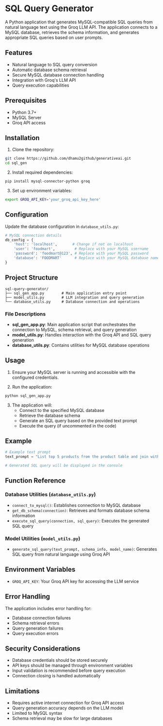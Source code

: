 # SQL Query Generator

A Python application that generates MySQL-compatible SQL queries from natural language text using the Groq LLM API. The application connects to a MySQL database, retrieves the schema information, and generates appropriate SQL queries based on user prompts.

## Features

- Natural language to SQL query conversion
- Automatic database schema retrieval
- Secure MySQL database connection handling
- Integration with Groq's LLM API
- Query execution capabilities

## Prerequisites

- Python 3.7+
- MySQL Server
- Groq API access

## Installation

1. Clone the repository:
```bash
git clone https://github.com/dhamu2github/generativeai.git
cd sql_gen
```

2. Install required dependencies:
```bash
pip install mysql-connector-python groq
```

3. Set up environment variables:
```bash
export GROQ_API_KEY='your_groq_api_key_here'
```

## Configuration

Update the database configuration in `database_utils.py`:

```python
# MySQL connection details
db_config = {
    'host': 'localhost',       # Change if not on localhost
    'user': 'foodmart',         # Replace with your MySQL username
    'password': 'foodmart@123', # Replace with your MySQL password
    'database': 'FOODMART'      # Replace with your MySQL database name
}
```

## Project Structure

```
sql-query-generator/
├── sql_gen_app.py        # Main application entry point
├── model_utils.py        # LLM integration and query generation
└── database_utils.py     # Database connection and operations
```

### File Descriptions

- **sql_gen_app.py**: Main application script that orchestrates the connection to MySQL, schema retrieval, and query generation
- **model_utils.py**: Handles interaction with the Groq API and SQL query generation
- **database_utils.py**: Contains utilities for MySQL database operations

## Usage

1. Ensure your MySQL server is running and accessible with the configured credentials.

2. Run the application:
```bash
python sql_gen_app.py
```

3. The application will:
   - Connect to the specified MySQL database
   - Retrieve the database schema
   - Generate an SQL query based on the provided text prompt
   - Execute the query (if uncommented in the code)

## Example

```python
# Example text prompt
text_prompt = "List top 5 products from the product table and join with table inventory_fact_1998 and get warehouse sales"

# Generated SQL query will be displayed in the console
```

## Function Reference

### Database Utilities (`database_utils.py`)

- `connect_to_mysql()`: Establishes connection to MySQL database
- `get_db_schema(connection)`: Retrieves and formats database schema information
- `execute_sql_query(connection, sql_query)`: Executes the generated SQL query

### Model Utilities (`model_utils.py`)

- `generate_sql_query(text_prompt, schema_info, model_name)`: Generates SQL query from natural language using Groq API

## Environment Variables

- `GROQ_API_KEY`: Your Groq API key for accessing the LLM service

## Error Handling

The application includes error handling for:
- Database connection failures
- Schema retrieval errors
- Query generation failures
- Query execution errors

## Security Considerations

- Database credentials should be stored securely
- API keys should be managed through environment variables
- Input validation is recommended before query execution
- Connection closing is handled automatically

## Limitations

- Requires active internet connection for Groq API access
- Query generation accuracy depends on the LLM model
- Limited to MySQL syntax
- Schema retrieval may be slow for large databases



